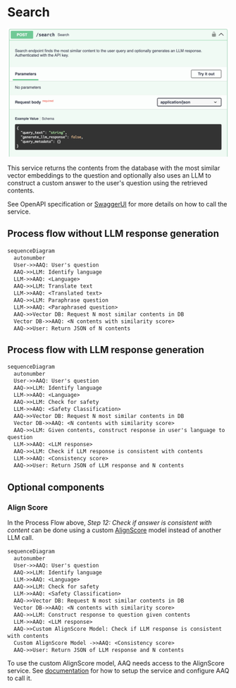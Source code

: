 # Search

![Search endpoint](./search.png)

This service returns the contents from the database with the most similar vector embeddings to the question
and optionally also uses an LLM to construct a custom answer to the user's question using the retrieved contents.

See OpenAPI specification or [SwaggerUI](index.md/#swaggerui) for more details on how to call the service.

## Process flow without LLM response generation

```mermaid
sequenceDiagram
  autonumber
  User->>AAQ: User's question
  AAQ->>LLM: Identify language
  LLM->>AAQ: <Language>
  AAQ->>LLM: Translate text
  LLM->>AAQ: <Translated text>
  AAQ->>LLM: Paraphrase question
  LLM->>AAQ: <Paraphrased question>
  AAQ->>Vector DB: Request N most similar contents in DB
  Vector DB->>AAQ: <N contents with similarity score>
  AAQ->>User: Return JSON of N contents

```

## Process flow with LLM response generation

```mermaid
sequenceDiagram
  autonumber
  User->>AAQ: User's question
  AAQ->>LLM: Identify language
  LLM->>AAQ: <Language>
  AAQ->>LLM: Check for safety
  LLM->>AAQ: <Safety Classification>
  AAQ->>Vector DB: Request N most similar contents in DB
  Vector DB->>AAQ: <N contents with similarity score>
  AAQ->>LLM: Given contents, construct response in user's language to question
  LLM->>AAQ: <LLM response>
  AAQ->>LLM: Check if LLM response is consistent with contents
  LLM->>AAQ: <Consistency score>
  AAQ->>User: Return JSON of LLM response and N contents

```

## Optional components

### Align Score

In the Process Flow above, _Step 12: Check if answer is consistent with content_ can
be done using a custom [AlignScore](https://github.com/yuh-zha/AlignScore) model instead
of another LLM call.

``` mermaid
sequenceDiagram
  autonumber
  User->>AAQ: User's question
  AAQ->>LLM: Identify language
  LLM->>AAQ: <Language>
  AAQ->>LLM: Check for safety
  LLM->>AAQ: <Safety Classification>
  AAQ->>Vector DB: Request N most similar contents in DB
  Vector DB->>AAQ: <N contents with similarity score>
  AAQ->>LLM: Construct response to question given contents
  LLM->>AAQ: <LLM response>
  AAQ->>Custom AlignScore Model: Check if LLM response is consistent with contents
  Custom AlignScore Model ->>AAQ: <Consistency score>
  AAQ->>User: Return JSON of LLM response and N contents

```

To use the custom AlignScore model, AAQ needs access to the AlignScore service. See
[documentation](../../components/align-score/index.md) for how to setup
the service and configure AAQ to call it.
